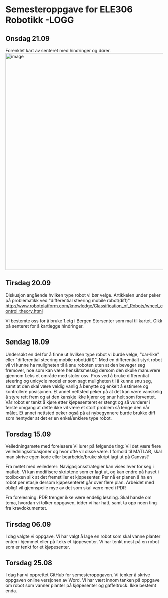 # Semesteroppgave for ELE306 Robotikk -LOGG

## Onsdag 21.09 
Forenklet kart av senteret med hindringer og dører. 
<img width="689" alt="image" src="https://user-images.githubusercontent.com/112080695/191510127-eede91f6-79f2-4d07-9921-542b72f281b3.png">

## Tirsdag 20.09 
Diskusjon angående hvilken type robot vi bør velge. 
Artikkelen under peker på problematikk ved "differential steering mobile robot(diff)"
http://www.robotplatform.com/knowledge/Classification_of_Robots/wheel_control_theory.html

Vi bestemte oss for å bruke 1.etg i Bergen Storsenter som mal til kartet. Gikk på senteret for å kartlegge hindringer. 


## Søndag 18.09 
Undersøkt en del for å finne ut hvilken type robot vi burde velge, "car-like" eller "differential steering mobile robot(diff)". Med en differentialt styrt robot vil vi kunne ha muligheten til å snu roboten uten at den beveger seg fremover, noe som kan være hensiktsmessig dersom den skulle manuvrere gjennom f.eks et område med stoler osv. Pros ved å bruke differential steering og unicycle model er som sagt muligheten til å kunne snu seg, samt at den skal være veldig vanlig å benytte og enkelt å estimere og kontrollere posisjonen. Et annet nettsted peker på at det kan være vanskelig å styre rett frem og at den kanskje ikke kjører og snur helt som forventet. Vår robot er tenkt å kjøre etter kjøpesenteret er stengt og så vurderer i første omgang at dette ikke vil være et stort problem så lenge den når målet. Et annet nettsted peker også på at nybegynnere burde brukke diff som hentyder at det er en enkel/enklere type robot. 


## Torsdag 15.09
Veiledningsmøte med forelesere
Vi lurer på følgende ting: Vil det være flere veiledningssituasjoner og hvor ofte vil disse være. I forhold til MATLAB, skal man skrive egen kode eller bearbeide/bruke skript lagt ut på Canvas? 

Fra møtet med veilederer: 
Navigasjonsstrategier kan vises hver for seg i matlab. Vi kan modifisere skriptene som er lagt ut, og kan endre på huset i toolboxen slik at det fremstiller et kjøpesenter. 
Per nå er planen å ha en robot per etasje dersom kjøpesenteret går over flere plan. Arbeidet med oblig1 vil gjennspeile mye av det som skal være med i PDR

Fra forelesning: 
PDR trenger ikke være endelig løsning. Skal hansle om tema, hvordan vi tolker oppgaven, idder vi har hatt, samt ta opp noen ting fra kravdokumentet. 


## Tirsdag 06.09 
I dag valgte vi oppgave. Vi har valgt å lage en robot som skal vanne planter enten i hjemmet eller på f.eks et kjøpesenter.
Vi har tenkt mest på en robot som er tenkt for et kjøpesenter. 


## Torsdag 25.08
I dag har vi opprettet GitHub for semesteroppgaven. Vi tenker å skrive oppgaven online versjonen av Word. 
Vi har vært innom tanken på oppgave om robot som vanner planter på kjøpesenter og gaffeltruck. Ikke bestemt enda.

